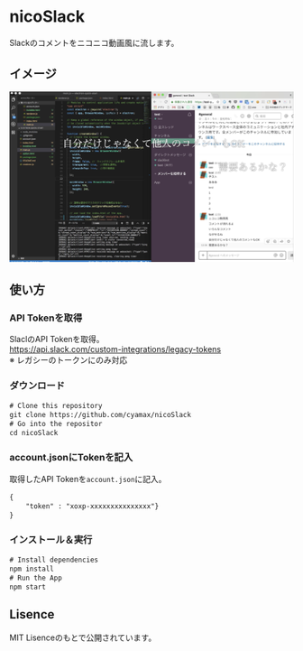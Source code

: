 # nicoSlack
Slackのコメントをニコニコ動画風に流します。

## イメージ
![image.png](image.png)

## 使い方
### API Tokenを取得
SlaclのAPI Tokenを取得。  
https://api.slack.com/custom-integrations/legacy-tokens  
※ レガシーのトークンにのみ対応

### ダウンロード
```
# Clone this repository
git clone https://github.com/cyamax/nicoSlack
# Go into the repositor
cd nicoSlack
```

### account.jsonにTokenを記入

取得したAPI Tokenを```account.json```に記入。
```
{
    "token" : "xoxp-xxxxxxxxxxxxxxx"}
}
```

### インストール＆実行

```
# Install dependencies
npm install
# Run the App
npm start
```

## Lisence
MIT Lisenceのもとで公開されています。
